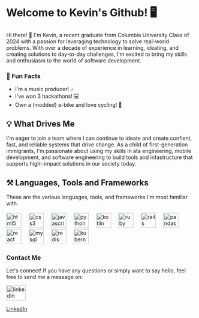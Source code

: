 <h1 align="left">Welcome to Kevin's Github! 🖥️</h1>

###

Hi there! 👋 I'm Kevin, a recent graduate from Columbia University Class of 2024 with a passion for leveraging technology to solve real-world problems. With over a decade of experience in learning, ideating, and creating solutions to day-to-day challenges, I'm excited to bring my skills and enthusiasm to the world of software development.


### 🚀 Fun Facts

- I'm a music producer! 🎶
- I've won 3 hackathons! 💻
- Own a (modded) e-bike and love cycling! 🚴

## 💡 What Drives Me

I'm eager to join a team where I can continue to ideate and create confient, fast, and reliable systems that drive change. As a child of first-generation immigrants, I'm passionate about using my skills in ata engineering, mobile development, and software engineering to build tools and infastructure that supports highi-impact solutions in our society today.

<h2 align="left">⚒️ Languages, Tools and Frameworks</h2>
<div>These are the various languages, tools, and frameworks I'm most familiar with. </div>
<br>
<div align="left">
  <img src="https://cdn.jsdelivr.net/gh/devicons/devicon/icons/html5/html5-original.svg" height="40" alt="html5 logo"  />
  <img width="12" />
  <img src="https://cdn.jsdelivr.net/gh/devicons/devicon/icons/css3/css3-original.svg" height="40" alt="css3 logo"  />
  <img width="12" />
  <img src="https://cdn.jsdelivr.net/gh/devicons/devicon/icons/javascript/javascript-original.svg" height="40" alt="javascript logo"  />
  <img width="12" />
  <img src="https://cdn.jsdelivr.net/gh/devicons/devicon/icons/python/python-original.svg" height="40" alt="python logo"  />
  <img width="12" />
  <img src="https://cdn.jsdelivr.net/gh/devicons/devicon/icons/kotlin/kotlin-original.svg" height="40" alt="kotlin logo"  />
  <img width="12" />
  <img src="https://cdn.jsdelivr.net/gh/devicons/devicon/icons/ruby/ruby-original.svg" height="40" alt="ruby logo"  />
  <img width="12" />
  <img src="https://cdn.jsdelivr.net/gh/devicons/devicon/icons/rails/rails-plain-wordmark.svg" height="40" alt="rails logo"  />
  <img width="12" />
  <img src="https://cdn.jsdelivr.net/gh/devicons/devicon/icons/pandas/pandas-original.svg" height="40" alt="pandas logo"  />
  <img width="12" />
  <img src="https://cdn.jsdelivr.net/gh/devicons/devicon/icons/react/react-original.svg" height="40" alt="react logo"  />
  <img width="12" />
  <img src="https://cdn.jsdelivr.net/gh/devicons/devicon/icons/mysql/mysql-original-wordmark.svg" height="40" alt="mysql logo"  />
  <img width="12" />
  <img src="https://cdn.jsdelivr.net/gh/devicons/devicon/icons/redis/redis-original.svg" height="40" alt="redis logo"  />
  <img width="12" />
  <img src="https://cdn.jsdelivr.net/gh/devicons/devicon/icons/kubernetes/kubernetes-plain.svg" height="40" alt="kubernetes logo"  />
</div>

### Contact Me

Let's connect! If you have any questions or simply want to say hello, feel free to send me a message on:

<div align="left" style="display: inline-block;">
  <a href="https://linkedin.com/in/kevinxmedina/" target="_blank">
    <img src="https://raw.githubusercontent.com/maurodesouza/profile-readme-generator/master/src/assets/icons/social/linkedin/default.svg" width="52" height="40" alt="linkedin logo"  />
  </a>
</div>

[LinkedIn](https://www.linkedin.com/in/kevinxmedina/)
